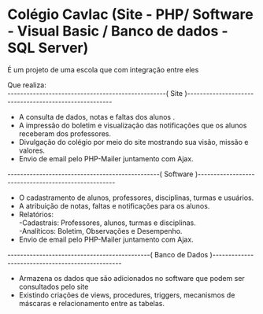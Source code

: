 # Colégio Cavlac (Site - PHP/ Software - Visual Basic / Banco de dados - SQL Server)

É um projeto de uma escola que com integração entre eles

Que realiza:<br>
--------------------------------------------------( Site )------------------------------------------------------
- A consulta de dados, notas e faltas dos alunos .
- A impressão do boletim e visualização das notificações que os alunos receberam dos professores.
- Divulgação do colégio por meio do site mostrando sua visão, missão e valores.
- Envio de email pelo PHP-Mailer juntamento com Ajax.

------------------------------------------------( Software )----------------------------------------------------
- O cadastramento de alunos, professores, disciplinas, turmas e usuários.
- A atribuição de notas, faltas e notificações para os alunos.
- Relatórios:<br>
	-Cadastrais: Professores, alunos, turmas e disciplinas.<br>
	-Analíticos: Boletim, Observações e Desempenho.
- Envio de email pelo PHP-Mailer juntamento com Ajax.

---------------------------------------------( Banco de Dados )-------------------------------------------------
- Armazena os dados que são adicionados no software que podem ser consultados pelo site
- Existindo criações de views, procedures, triggers, mecanismos de máscaras e relacionamento entre as tabelas.


